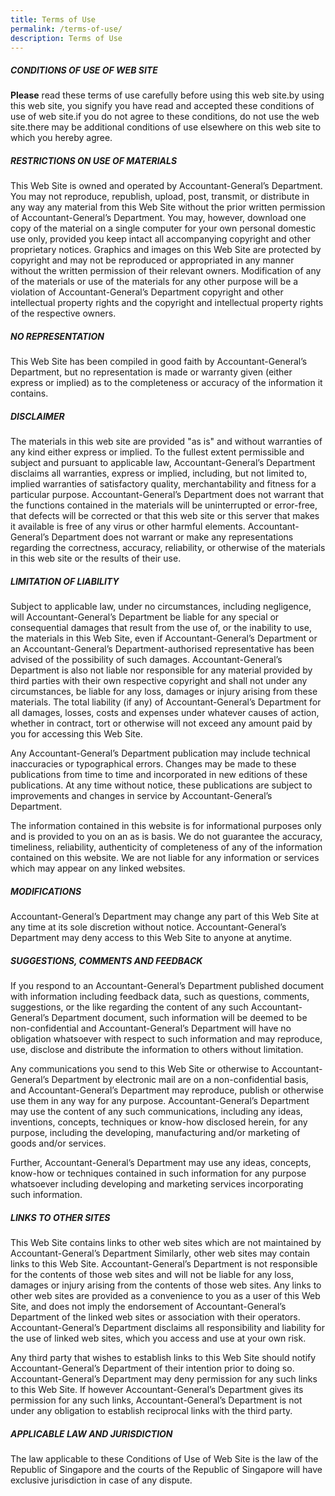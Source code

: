 ```yaml
---
title: Terms of Use
permalink: /terms-of-use/
description: Terms of Use
---
```

##### CONDITIONS OF USE OF WEB SITE

<b>Please</b> read these terms of use carefully before using this web site.by using this web site, you signify you have read and accepted these conditions of use of web site.if you do not agree to these conditions, do not use the web site.there may be additional conditions of use elsewhere on this web site to which you hereby agree.  
  

##### RESTRICTIONS ON USE OF MATERIALS

  
This Web Site is owned and operated by Accountant-General’s Department. You may not reproduce, republish, upload, post, transmit, or distribute in any way any material from this Web Site without the prior written permission of Accountant-General’s Department. You may, however, download one copy of the material on a single computer for your own personal domestic use only, provided you keep intact all accompanying copyright and other proprietary notices. Graphics and images on this Web Site are protected by copyright and may not be reproduced or appropriated in any manner without the written permission of their relevant owners. Modification of any of the materials or use of the materials for any other purpose will be a violation of Accountant-General’s Department copyright and other intellectual property rights and the copyright and intellectual property rights of the respective owners.  
  

##### NO REPRESENTATION

  
This Web Site has been compiled in good faith by Accountant-General’s Department, but no representation is made or warranty given (either express or implied) as to the completeness or accuracy of the information it contains.  
  

##### DISCLAIMER

  
The materials in this web site are provided "as is" and without warranties of any kind either express or implied. To the fullest extent permissible and subject and pursuant to applicable law, Accountant-General’s Department disclaims all warranties, express or implied, including, but not limited to, implied warranties of satisfactory quality, merchantability and fitness for a particular purpose. Accountant-General’s Department does not warrant that the functions contained in the materials will be uninterrupted or error-free, that defects will be corrected or that this web site or this server that makes it available is free of any virus or other harmful elements. Accountant-General’s Department does not warrant or make any representations regarding the correctness, accuracy, reliability, or otherwise of the materials in this web site or the results of their use.  
  

##### LIMITATION OF LIABILITY

  
Subject to applicable law, under no circumstances, including negligence, will Accountant-General’s Department be liable for any special or consequential damages that result from the use of, or the inability to use, the materials in this Web Site, even if Accountant-General’s Department or an Accountant-General’s Department-authorised representative has been advised of the possibility of such damages. Accountant-General’s Department is also not liable nor responsible for any material provided by third parties with their own respective copyright and shall not under any circumstances, be liable for any loss, damages or injury arising from these materials. The total liability (if any) of Accountant-General’s Department for all damages, losses, costs and expenses under whatever causes of action, whether in contract, tort or otherwise will not exceed any amount paid by you for accessing this Web Site.  
  
Any Accountant-General’s Department publication may include technical inaccuracies or typographical errors. Changes may be made to these publications from time to time and incorporated in new editions of these publications. At any time without notice, these publications are subject to improvements and changes in service by Accountant-General’s Department.  
  
The information contained in this website is for informational purposes only and is provided to you on an as is basis. We do not guarantee the accuracy, timeliness, reliability, authenticity of completeness of any of the information contained on this website. We are not liable for any information or services which may appear on any linked websites.  
  

##### MODIFICATIONS

  
Accountant-General’s Department may change any part of this Web Site at any time at its sole discretion without notice. Accountant-General’s Department may deny access to this Web Site to anyone at anytime.  
  

##### SUGGESTIONS, COMMENTS AND FEEDBACK

  
If you respond to an Accountant-General’s Department published document with information including feedback data, such as questions, comments, suggestions, or the like regarding the content of any such Accountant-General’s Department document, such information will be deemed to be non-confidential and Accountant-General’s Department will have no obligation whatsoever with respect to such information and may reproduce, use, disclose and distribute the information to others without limitation.  
  
Any communications you send to this Web Site or otherwise to Accountant-General’s Department by electronic mail are on a non-confidential basis, and Accountant-General’s Department may reproduce, publish or otherwise use them in any way for any purpose. Accountant-General’s Department may use the content of any such communications, including any ideas, inventions, concepts, techniques or know-how disclosed herein, for any purpose, including the developing, manufacturing and/or marketing of goods and/or services.  
  
Further, Accountant-General’s Department may use any ideas, concepts, know-how or techniques contained in such information for any purpose whatsoever including developing and marketing services incorporating such information.  
  

##### LINKS TO OTHER SITES

  
This Web Site contains links to other web sites which are not maintained by Accountant-General’s Department Similarly, other web sites may contain links to this Web Site. Accountant-General’s Department is not responsible for the contents of those web sites and will not be liable for any loss, damages or injury arising from the contents of those web sites. Any links to other web sites are provided as a convenience to you as a user of this Web Site, and does not imply the endorsement of Accountant-General’s Department of the linked web sites or association with their operators. Accountant-General’s Department disclaims all responsibility and liability for the use of linked web sites, which you access and use at your own risk.  
  
Any third party that wishes to establish links to this Web Site should notify Accountant-General’s Department of their intention prior to doing so. Accountant-General’s Department may deny permission for any such links to this Web Site. If however Accountant-General’s Department gives its permission for any such links, Accountant-General’s Department is not under any obligation to establish reciprocal links with the third party.  
  

##### APPLICABLE LAW AND JURISDICTION

  
The law applicable to these Conditions of Use of Web Site is the law of the Republic of Singapore and the courts of the Republic of Singapore will have exclusive jurisdiction in case of any dispute.